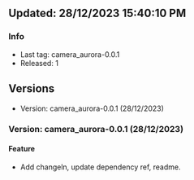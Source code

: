 ## Updated: 28/12/2023 15:40:10 PM

### Info

- Last tag: camera_aurora-0.0.1
- Released: 1

## Versions

- Version: camera_aurora-0.0.1 (28/12/2023)

### Version: camera_aurora-0.0.1 (28/12/2023)


#### Feature

* Add changeln, update dependency ref, readme.


